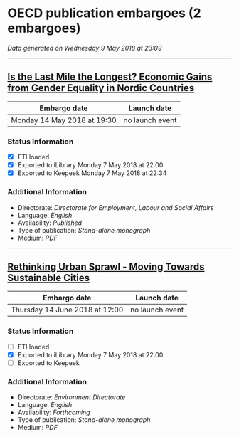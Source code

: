 # OECD publication embargoes (2 embargoes)

*Data generated on Wednesday 9 May 2018 at 23:09*

------

## [Is the Last Mile the Longest? Economic Gains from Gender Equality in Nordic Countries](https://doi.org/10.1787/9789264300040-en)

Embargo date | Launch date
-------------|------------
Monday 14 May 2018 at 19:30 | no launch event

### Status Information
- [x] FTI loaded 
- [x] Exported to iLibrary Monday 7 May 2018 at 22:00
- [x] Exported to Keepeek Monday 7 May 2018 at 22:34

### Additional Information

* Directorate: *Directorate for Employment, Labour and Social Affairs*
* Language: *English*
* Availability: *Published*
* Type of publication: *Stand-alone monograph*
* Medium: *PDF*

------

## [Rethinking Urban Sprawl - Moving Towards Sustainable Cities](https://doi.org/10.1787/9789264189881-en)

Embargo date | Launch date
-------------|------------
Thursday 14 June 2018 at 12:00 | no launch event

### Status Information
- [ ] FTI loaded
- [x] Exported to iLibrary Monday 7 May 2018 at 22:00
- [ ] Exported to Keepeek

### Additional Information

* Directorate: *Environment Directorate*
* Language: *English*
* Availability: *Forthcoming*
* Type of publication: *Stand-alone monograph*
* Medium: *PDF*